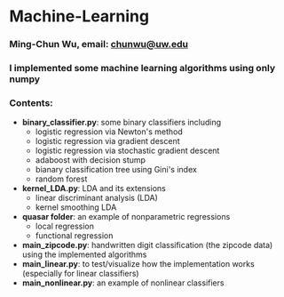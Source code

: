 # Machine-Learning


### Ming-Chun Wu, email: chunwu@uw.edu
### I implemented some machine learning algorithms using only numpy
### Contents:
+ __binary_classifier.py__: some binary classifiers including
  - logistic regression via Newton's method
  - logistic regression via gradient descent
  - logistic regression via stochastic gradient descent
  - adaboost with decision stump
  - bianary classification tree using Gini's index
  - random forest
+ __kernel_LDA.py__: LDA and its extensions
  - linear discriminant analysis (LDA)
  - kernel smoothing LDA
+ __quasar folder__: an example of nonparametric regressions
  - local regression
  - functional regression
+ __main_zipcode.py__: handwritten digit classification (the zipcode data) using the implemented algorithms
+ __main_linear.py__: to test/visualize how the implementation works (especially for linear classifiers)
+ __main_nonlinear.py__: an example of nonlinear classifiers

